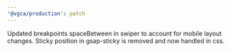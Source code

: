 ```yaml
---
'@vgca/production': patch
---
```


Updated breakpoints spaceBetween in swiper to account for mobile layout changes. Sticky position in gsap-sticky is removed and now handled in css.
